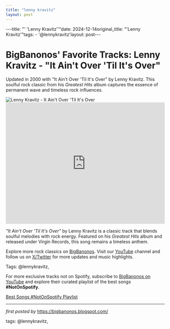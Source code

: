 ```yaml
---
title: "lenny kravitz"
layout: post
---
```

---title: "' 'Lenny Kravitz''"date: 2024-12-14original_title: "'Lenny Kravitz'"tags:  - '@lennykravitz'layout: post---<!-- Post Title --><h1 >BigBanonos' Favorite Tracks: Lenny Kravitz - "It Ain't Over 'Til It's Over"</h1> <!-- Introductory Text --><p >Updated in 2000 with "It Ain't Over 'Til It's Over" by Lenny Kravitz. This soulful rock classic from his <em>Greatest Hits</em> album captures the essence of permanent wave and timeless rock influences.</p> <!-- Featured Image --><div > <img src="https://i.ytimg.com/vi/UzWHE32IxUc/maxresdefault.jpg" alt="Lenny Kravitz - It Ain't Over 'Til It's Over" /></div> <!-- YouTube Video Embed --><div > <iframe width="100%" height="385" src="https://www.youtube.com/embed/TmENMZFUU_0" title="Lenny Kravitz - It Ain't Over 'Til It's Over (Official Music Video)" frameborder="0" allow="accelerometer; autoplay; clipboard-write; encrypted-media; gyroscope; picture-in-picture; web-share" referrerpolicy="strict-origin-when-cross-origin" allowfullscreen></iframe></div> <!-- Song Information --><div > <p><em>"It Ain't Over 'Til It's Over"</em> by Lenny Kravitz is a classic track that blends soulful melodies with rock energy. Featured on his <em>Greatest Hits</em> album and released under Virgin Records, this song remains a timeless anthem.</p></div> <!-- Footer Links --><div > <p>Explore more rock classics on <a href="https://bigbanonos.blogspot.com/" target="_blank">BigBanonos</a>. Visit our <a href="https://www.youtube.com/@BigBanonos" target="_blank">YouTube</a> channel and follow us on <a href="https://x.com/bigbanonos" target="_blank">X/Twitter</a> for more updates and music highlights.</p></div> <!-- Tags --><p >Tags: @lennykravitz,</p><!--Subscribe and Playlist Links--><div>    <p>For more exclusive tracks not on Spotify, subscribe to <a href="https://www.youtube.com/@BigBanonos" target="_blank">BigBanonos on YouTube</a> and explore their curated playlist of the best songs <strong>#NotOnSpotify</strong>.</p>    <p><a href="https://www.youtube.com/playlist?list=PLtuNtuTatqI0kFahUCbtbfenC_ET5O_tr" target="_blank">Best Songs #NotOnSpotify Playlist<br /></a></p></div><hr /><p><em>first posted by</em> <a href="https://bigbanonos.blogspot.com/" rel="noopener" target="_new">https://bigbanonos.blogspot.com/</a></p><p>tags: @lennykravitz,</p>